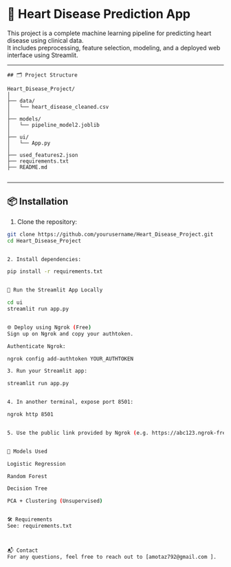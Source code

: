 # 💓 Heart Disease Prediction App

This project is a complete machine learning pipeline for predicting heart disease using clinical data.  
It includes preprocessing, feature selection, modeling, and a deployed web interface using Streamlit.

---

```
## 🗂️ Project Structure

Heart_Disease_Project/
│
├── data/
│   └── heart_disease_cleaned.csv
│
├── models/
│   └── pipeline_model2.joblib
│
├── ui/
│   └── App.py
│
├── used_features2.json
├── requirements.txt
├── README.md 


``` 
---

## 📦 Installation

1. Clone the repository:
```bash
git clone https://github.com/yourusername/Heart_Disease_Project.git
cd Heart_Disease_Project


2. Install dependencies:

pip install -r requirements.txt


🚀 Run the Streamlit App Locally

cd ui
streamlit run app.py


🌐 Deploy using Ngrok (Free)
Sign up on Ngrok and copy your authtoken.

Authenticate Ngrok:

ngrok config add-authtoken YOUR_AUTHTOKEN

3. Run your Streamlit app:

streamlit run app.py


4. In another terminal, expose port 8501:

ngrok http 8501


5. Use the public link provided by Ngrok (e.g. https://abc123.ngrok-free.app).


🧠 Models Used

Logistic Regression

Random Forest

Decision Tree

PCA + Clustering (Unsupervised)


🛠 Requirements
See: requirements.txt



📬 Contact
For any questions, feel free to reach out to [amotaz792@gmail.com ].
